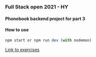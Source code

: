 ### Full Stack open 2021 - HY

#### Phonebook backend project for part 3

#### How to use

```javascript 
npm start or npm run dev (with nodemon)

``` 

[Link to exercises](https://fullstackopen.com/osa3/node_js_ja_express#tehtavat-3-1-3-6)
